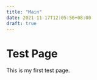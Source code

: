 ```yaml
---
title: "Main"
date: 2021-11-17T12:05:56+08:00
draft: true
---
```


# Test Page
This is my first test page.